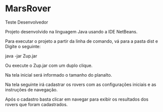 # MarsRover
Teste Desenvolvedor

Projeto desenvolvido na linguagem Java usando a IDE NetBeans.

Para executar o projeto a partir da linha de comando, vá para a pasta dist e 
Digite o seguinte:

java -jar Zup.jar 

Ou execute o Zup.jar com um duplo clique.

Na tela inicial será informado o tamanho do planalto.

Na tela seguinte irá cadastrar os rovers com as configurações iniciais e as instruções de navegação.

Após o cadastro basta clicar em navegar para exibir os resultados dos rovers que foram cadastrados.
